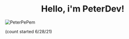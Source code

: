 <h1 align="center">Hello, i'm PeterDev!
 </h1>
<p align="left"> <img src="https://komarev.com/ghpvc/?username=PeterPePem" alt="PeterPePem" /> </p>

(count started 6/28/21)
